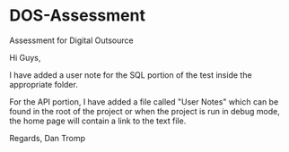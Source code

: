 # DOS-Assessment
Assessment for Digital Outsource

Hi Guys,

I have added a user note for the SQL portion of the test inside the appropriate folder.

For the API portion, I have added a file called "User Notes" which can be found in the root of the project or when the project is run in debug mode, the home page will contain a link to the text file.

Regards,
Dan Tromp
